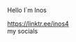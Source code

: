 Hello I´m  Inos                   

https://linktr.ee/inos4                                         
my socials 
                             



<!---
Inos7/Inos7 is a ✨ special ✨ repository because its `README.md` (this file) appears on your GitHub profile.
You can click the Preview link to take a look at your changes.
--->
